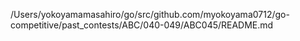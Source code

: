 /Users/yokoyamamasahiro/go/src/github.com/myokoyama0712/go-competitive/past_contests/ABC/040-049/ABC045/README.md
